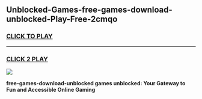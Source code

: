 
## Unblocked-Games-free-games-download-unblocked-Play-Free-2cmqo
<h3>
<a href="https://premium76.site?title=free-games-download-unblocked&ref=18A1">CLICK TO PLAY</a></h3>
<hr>

<h3>
<a href="https://premium76.site?title=free-games-download-unblocked&ref=18A1">CLICK 2 PLAY</a>
  
</h3>

<a href="https://premium76.site?title=free-games-download-unblocked&ref=18A1"><img src="https://clearcache.store/games.png"></a>


**free-games-download-unblocked games unblocked: Your Gateway to Fun and Accessible Online Gaming**
